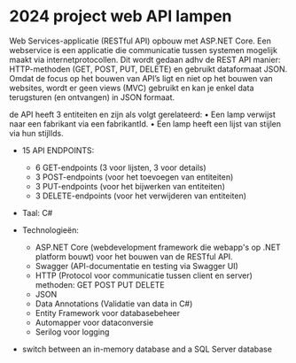 # 2024 project web API lampen

Web Services-applicatie (RESTful API) opbouw met ASP.NET Core. Een webservice is een applicatie die communicatie tussen systemen mogelijk maakt via internetprotocollen. Dit wordt gedaan adhv de REST API manier:  HTTP-methoden (GET, POST, PUT, DELETE) en gebruikt dataformaat JSON. Omdat de focus op het bouwen van API’s ligt en niet op het bouwen van websites, wordt er geen views (MVC) gebruikt en kan je enkel data terugsturen (en ontvangen) in JSON formaat.

de API heeft 3 entiteiten en zijn als volgt gerelateerd:
•	Een lamp verwijst naar een fabrikant via een fabrikantId.
•	Een lamp heeft een lijst van stijlen via hun stijlIds.

  * 15 API ENDPOINTS:
     - 6 GET-endpoints (3 voor lijsten, 3 voor details)
     - 3 POST-endpoints (voor het toevoegen van entiteiten)
     - 3 PUT-endpoints (voor het bijwerken van entiteiten)
     - 3 DELETE-endpoints (voor het verwijderen van entiteiten)
  * Taal: C#
  * Technologieën:
     - ASP.NET Core (webdevelopment framework die webapp's op .NET platform bouwt) voor het bouwen van de RESTful API.
     - Swagger (API-documentatie en testing via Swagger UI)
     - HTTP (Protocol voor communicatie tussen client en server) methoden: GET POST PUT DELETE
     - JSON
     - Data Annotations (Validatie van data in C#)
     - Entity Framework voor databasebeheer
     - Automapper voor dataconversie
     - Serilog voor logging
    
* switch between an in-memory database and a SQL Server database
